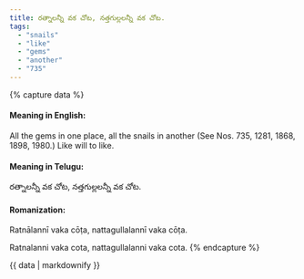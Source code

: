 ```yaml
---
title: రత్నాలన్నీ వక చోట, నత్తగుల్లలన్నీ వక చోట.
tags:
  - "snails"
  - "like"
  - "gems"
  - "another"
  - "735"
---
```


{% capture data %}
#### Meaning in English:
All the gems in one place, all the snails in another
(See Nos. 735, 1281, 1868, 1898, 1980.)
Like will to like.

#### Meaning in Telugu:
రత్నాలన్నీ వక చోట, నత్తగుల్లలన్నీ వక చోట.

#### Romanization:
Ratnālannī vaka cōṭa, nattagullalannī vaka cōṭa.

Ratnalanni vaka cota, nattagullalanni vaka cota.
{% endcapture %}

{{ data | markdownify }}

